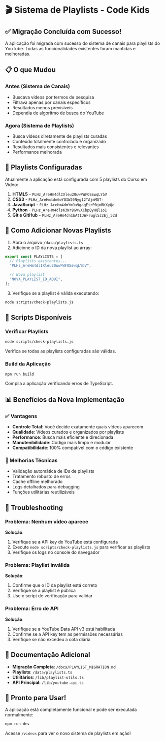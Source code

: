 # 🎬 Sistema de Playlists - Code Kids

## ✅ Migração Concluída com Sucesso!

A aplicação foi migrada com sucesso do sistema de canais para playlists do YouTube. Todas as funcionalidades existentes foram mantidas e melhoradas.

## 📋 O que Mudou

### Antes (Sistema de Canais)

- Buscava vídeos por termos de pesquisa
- Filtrava apenas por canais específicos
- Resultados menos previsíveis
- Dependia de algoritmo de busca do YouTube

### Agora (Sistema de Playlists)

- Busca vídeos diretamente de playlists curadas
- Conteúdo totalmente controlado e organizado
- Resultados mais consistentes e relevantes
- Performance melhorada

## 🎯 Playlists Configuradas

Atualmente a aplicação está configurada com 5 playlists do Curso em Vídeo:

1. **HTML5** - `PLHz_AreHm4dlIXleu20uwPWFOSswqLYbV`
2. **CSS3** - `PLHz_AreHm4dm6wYOIW20Nyg12TAjmMGT-`
3. **JavaScript** - `PLHz_AreHm4dmYmOu9gaqEirP0jnRKXyQo`
4. **Python** - `PLHz_AreHm4dlsK3Nr9GVvXCbpQyHQl1o1`
5. **Git e GitHub** - `PLHz_AreHm4dn1bAtIJWFrugl5z2Ej_52d`

## 🚀 Como Adicionar Novas Playlists

1. Abra o arquivo `/data/playlists.ts`
2. Adicione o ID da nova playlist ao array:

```typescript
export const PLAYLISTS = [
  // Playlists existentes...
  "PLHz_AreHm4dlIXleu20uwPWFOSswqLYbV",

  // Nova playlist
  "NOVA_PLAYLIST_ID_AQUI",
];
```

3. Verifique se a playlist é válida executando:

```bash
node scripts/check-playlists.js
```

## 🔧 Scripts Disponíveis

### Verificar Playlists

```bash
node scripts/check-playlists.js
```

Verifica se todas as playlists configuradas são válidas.

### Build da Aplicação

```bash
npm run build
```

Compila a aplicação verificando erros de TypeScript.

## 📊 Benefícios da Nova Implementação

### ✅ Vantagens

- **Controle Total**: Você decide exatamente quais vídeos aparecem
- **Qualidade**: Vídeos curados e organizados por playlists
- **Performance**: Busca mais eficiente e direcionada
- **Manutenibilidade**: Código mais limpo e modular
- **Compatibilidade**: 100% compatível com o código existente

### 🎯 Melhorias Técnicas

- Validação automática de IDs de playlists
- Tratamento robusto de erros
- Cache offline melhorado
- Logs detalhados para debugging
- Funções utilitárias reutilizáveis

## 🐛 Troubleshooting

### Problema: Nenhum vídeo aparece

**Solução**:

1. Verifique se a API key do YouTube está configurada
2. Execute `node scripts/check-playlists.js` para verificar as playlists
3. Verifique os logs no console do navegador

### Problema: Playlist inválida

**Solução**:

1. Confirme que o ID da playlist está correto
2. Verifique se a playlist é pública
3. Use o script de verificação para validar

### Problema: Erro de API

**Solução**:

1. Verifique se a YouTube Data API v3 está habilitada
2. Confirme se a API key tem as permissões necessárias
3. Verifique se não excedeu a cota diária

## 📖 Documentação Adicional

- **Migração Completa**: `/docs/PLAYLIST_MIGRATION.md`
- **Playlists**: `/data/playlists.ts`
- **Utilitários**: `/lib/playlist-utils.ts`
- **API Principal**: `/lib/youtube-api.ts`

## 🎉 Pronto para Usar!

A aplicação está completamente funcional e pode ser executada normalmente:

```bash
npm run dev
```

Acesse `/videos` para ver o novo sistema de playlists em ação!
